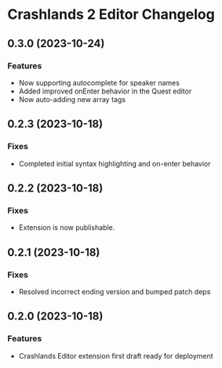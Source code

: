 # Crashlands 2 Editor Changelog

## 0.3.0 (2023-10-24)

### Features

- Now supporting autocomplete for speaker names
- Added improved onEnter behavior in the Quest editor
- Now auto-adding new array tags

## 0.2.3 (2023-10-18)

### Fixes

- Completed initial syntax highlighting and on-enter behavior

## 0.2.2 (2023-10-18)

### Fixes

- Extension is now publishable.

## 0.2.1 (2023-10-18)

### Fixes

- Resolved incorrect ending version and bumped patch deps

## 0.2.0 (2023-10-18)

### Features

- Crashlands Editor extension first draft ready for deployment